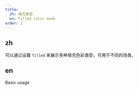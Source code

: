 ```yaml
---
title:
  zh: 填充类型
  en: Filled color mode
order: 2
---
```


## zh

可以通过设置 `filled` 来展示多种填充色彩类型，可用于不同的场景。

## en

Basic usage
